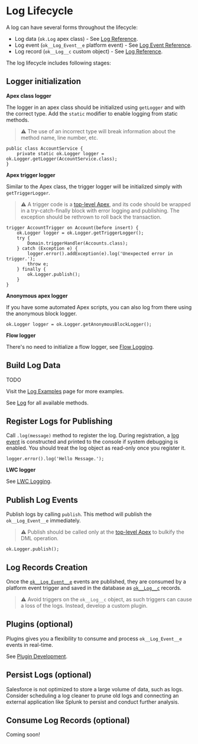 # Log Lifecycle

A log can have several forms throughout the lifecycle:

-   Log data (`ok.Log` apex class) - See
    [Log Reference](../../reference/Log.md).
-   Log event (`ok__Log_Event__e` platform event) - See
    [Log Event Reference](../../reference/ok__Log_Event__e.md).
-   Log record (`ok__Log__c` custom object) - See
    [Log Reference](../../reference/ok__Log__c.md).

The log lifecycle includes following stages:

## Logger initialization

**Apex class logger**

The logger in an apex class should be initialized using `getLogger` and with the
correct type. Add the `static` modifier to enable logging from static methods.

> ⚠ The use of an incorrect type will break information about the method name,
> line number, etc.

```apex
public class AccountService {
    private static ok.Logger logger = ok.Logger.getLogger(AccountService.class);
}
```

**Apex trigger logger**

Similar to the Apex class, the trigger logger will be initialized simply with
`getTriggerLogger`.

> ⚠ A trigger code is a [top-level Apex](top-level-apex.md), and its code should
> be wrapped in a try-catch-finally block with error logging and publishing. The
> exception should be rethrown to roll back the transaction.

```apex
trigger AccountTrigger on Account(before insert) {
    ok.Logger logger = ok.Logger.getTriggerLogger();
    try {
        Domain.triggerHandler(Accounts.class);
    } catch (Exception e) {
        logger.error().addException(e).log('Unexpected error in trigger.');
        throw e;
    } finally {
        ok.Logger.publish();
    }
}
```

**Anonymous apex logger**

If you have some automated Apex scripts, you can also log from there using the
anonymous block logger.

```apex
ok.Logger logger = ok.Logger.getAnonymousBlockLogger();
```

**Flow logger**

There's no need to initialize a flow logger, see
[Flow Logging](flow-logging.md).

## Build Log Data

TODO

Visit the [Log Examples](log-examples.md) page for more examples.

See [Log](../../reference/Log.md) for all available methods.

## Register Logs for Publishing

Call `.log(message)` method to register the log. During registration, a
[log event](../../reference/ok__Log_Event__e.md) is constructed and printed to
the console if system debugging is enabled. You should treat the log object as
read-only once you register it.

```apex
logger.error().log('Hello Message.');
```

**LWC logger**

See [LWC Logging](lwc-logging.md).

## Publish Log Events

Publish logs by calling `publish`. This method will publish the
`ok__Log_Event__e` immediately.

> ⚠ Publish should be called only at the [top-level Apex](top-level-apex.md) to
> bulkify the DML operation.

```apex
ok.Logger.publish();
```

## Log Records Creation

Once the [`ok__Log_Event__e`](../../reference/ok__Log_Event__e.md) events are
published, they are consumed by a platform event trigger and saved in the
database as [`ok__Log__c`](../../reference/ok__Log__c.md) records.

> ⚠ Avoid triggers on the `ok__Log__c` object, as such triggers can cause a loss
> of the logs. Instead, develop a custom plugin.

## Plugins (optional)

Plugins gives you a flexibility to consume and process `ok__Log_Event__e` events
in real-time.

See [Plugin Development](plugin-development.md).

## Persist Logs (optional)

Salesforce is not optimized to store a large volume of data, such as logs.
Consider scheduling a log cleaner to prune old logs and connecting an external
application like Splunk to persist and conduct further analysis.

## Consume Log Records (optional)

Coming soon!
